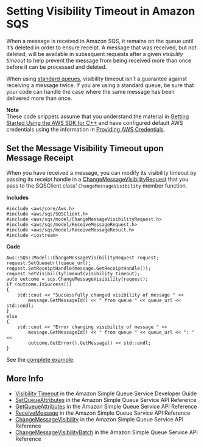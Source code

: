 # Setting Visibility Timeout in Amazon SQS<a name="examples-sqs-visibility-timeout"></a>

When a message is received in Amazon SQS, it remains on the queue until it’s deleted in order to ensure receipt\. A message that was received, but not deleted, will be available in subsequent requests after a given *visibility timeout* to help prevent the message from being received more than once before it can be processed and deleted\.

When using [standard queues](https://docs.aws.amazon.com/AWSSimpleQueueService/latest/SQSDeveloperGuide/standard-queues.html), visibility timeout isn’t a guarantee against receiving a message twice\. If you are using a standard queue, be sure that your code can handle the case where the same message has been delivered more than once\.

**Note**  
These code snippets assume that you understand the material in [Getting Started Using the AWS SDK for C\+\+](getting-started.md) and have configured default AWS credentials using the information in [Providing AWS Credentials](credentials.md)\.

## Set the Message Visibility Timeout upon Message Receipt<a name="sqs-visibility-timeout-receipt"></a>

When you have received a message, you can modify its visibility timeout by passing its receipt handle in a [ChangeMessageVisibilityRequest](https://sdk.amazonaws.com/cpp/api/LATEST/class_aws_1_1_s_q_s_1_1_model_1_1_change_message_visibility_request.html) that you pass to the SQSClient class’ `ChangeMessageVisibility` member function\.

 **Includes** 

```
#include <aws/core/Aws.h>
#include <aws/sqs/SQSClient.h>
#include <aws/sqs/model/ChangeMessageVisibilityRequest.h>
#include <aws/sqs/model/ReceiveMessageRequest.h>
#include <aws/sqs/model/ReceiveMessageResult.h>
#include <iostream>
```

 **Code** 

```
Aws::SQS::Model::ChangeMessageVisibilityRequest request;
request.SetQueueUrl(queue_url);
request.SetReceiptHandle(message.GetReceiptHandle());
request.SetVisibilityTimeout(visibility_timeout);
auto outcome = sqs.ChangeMessageVisibility(request);
if (outcome.IsSuccess())
{
    std::cout << "Successfully changed visibility of message " <<
        message.GetMessageId() << " from queue " << queue_url << std::endl;
}
else
{
    std::cout << "Error changing visibility of message " <<
        message.GetMessageId() << " from queue " << queue_url << ": " <<
        outcome.GetError().GetMessage() << std::endl;
}
```

See the [complete example](https://github.com/awsdocs/aws-doc-sdk-examples/tree/master/cpp/example_code/sqs/change_message_visibility.cpp)\.

## More Info<a name="more-info"></a>
+  [Visibility Timeout](https://docs.aws.amazon.com/AWSSimpleQueueService/latest/SQSDeveloperGuide/sqs-visibility-timeout.html) in the Amazon Simple Queue Service Developer Guide
+  [SetQueueAttributes](https://docs.aws.amazon.com/AWSSimpleQueueService/latest/APIReference/API_SetQueueAttributes.html) in the Amazon Simple Queue Service API Reference
+  [GetQueueAttributes](https://docs.aws.amazon.com/AWSSimpleQueueService/latest/APIReference/API_GetQueueAttributes.html) in the Amazon Simple Queue Service API Reference
+  [ReceiveMessage](https://docs.aws.amazon.com/AWSSimpleQueueService/latest/APIReference/API_ReceiveMessage.html) in the Amazon Simple Queue Service API Reference
+  [ChangeMessageVisibility](https://docs.aws.amazon.com/AWSSimpleQueueService/latest/APIReference/API_ChangeMessageVisibility.html) in the Amazon Simple Queue Service API Reference
+  [ChangeMessageVisibilityBatch](https://docs.aws.amazon.com/AWSSimpleQueueService/latest/APIReference/API_ChangeMessageVisibilityBatch.html) in the Amazon Simple Queue Service API Reference